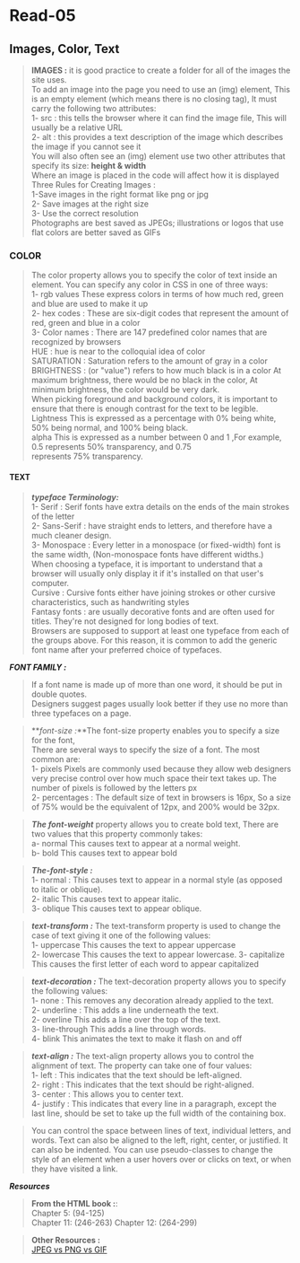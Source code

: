 



# Read-05

## Images, Color, Text

>**IMAGES :** it is good practice to create a folder for all of the images the site uses.  
>To add an image into the page you need to use an (img) element, This is an empty element (which means there is no closing tag), It must carry the following two attributes:  
>1- src : this tells the browser where it can find the image file, This will usually be a relative URL  
>2- alt : this provides a text description of the image which describes the image if you cannot see it  
>You will also often see an (img) element use two other attributes that specify its size: **height & width**  
>Where an image is placed in the code will affect how it is displayed  
>Three Rules for Creating Images :  
>1-Save images in the right format like png or jpg  
>2- Save images at the right size  
>3- Use the correct resolution  
>Photographs are best saved as JPEGs; illustrations or logos that use flat colors are better saved as GIFs

### COLOR

>The color property allows you to specify the color of text inside an element. You can specify any color in CSS in one of three ways:  
>1- rgb values These express colors in terms of how much red, green and blue are used to make it up  
>2- hex codes : These are six-digit codes that represent the amount of red, green and blue in a color  
>3- Color names : There are 147 predefined color names that are recognized by browsers  
>HUE : hue is near to the colloquial idea of color  
>SATURATION : Saturation refers to the amount of gray in a color  
>BRIGHTNESS : (or "value") refers to how much black is in a color At maximum brightness, there would be no black in the color, At minimum brightness, the color would be very dark.  
>When picking foreground and background colors, it is important to ensure that there is enough contrast for the text to be legible.  
>Lightness This is expressed as a percentage with 0% being white, 50% being normal, and 100% being black.  
>alpha This is expressed as a number between 0 and 1 ,For example, 0.5 represents 50% transparency, and 0.75  
>represents 75% transparency.

#### TEXT 
  
>**_typeface Terminology:_**   
>1- Serif : Serif fonts have extra details on the ends of the main strokes of the letter  
>2- Sans-Serif : have straight ends to letters, and therefore have a much cleaner design.  
>3- Monospace : Every letter in a monospace (or fixed-width) font is the same width, (Non-monospace fonts have different widths.)  
>When choosing a typeface, it is important to understand that a browser will usually only display it if it's installed on that user's computer.  
>Cursive : Cursive fonts either have joining strokes or other cursive characteristics, such as handwriting styles  
>Fantasy fonts : are usually decorative fonts and are often used for titles. They're not designed for long bodies of text.  
>Browsers are supposed to support at least one typeface from each of the groups above. For this reason, it is common to add the generic font name after your preferred choice of typefaces.

**_FONT FAMILY :_** 
>If a font name is made up of more than one word, it should be put in double quotes.  
>Designers suggest pages usually look better if they use no more than three typefaces on a page.

>**_font-size :_**The font-size property enables you to specify a size for the font,  
>There are several ways to specify the size of a font. The most common are:  
>1- pixels Pixels are commonly used because they allow web designers very precise control over how much space their text takes up. The number of pixels is followed by the letters px  
>2- percentages : The default size of text in browsers is 16px, So a size of 75% would be the equivalent of 12px, and 200% would be 32px.  

>**_The font-weight_** property allows you to create bold text, There are two values that this property commonly takes:  
>a- normal This causes text to appear at a normal weight.  
>b- bold This causes text to appear bold

>**_The-font-style :_**  
>1- normal : This causes text to appear in a normal style (as opposed to italic or oblique).  
>2- italic This causes text to appear italic.  
>3- oblique This causes text to appear oblique.

>**_text-transform :_** The text-transform property is used to change the case of text giving it one of the following values:  
>1- uppercase This causes the text to appear uppercase  
>2- lowercase This causes the text to appear lowercase.
>3- capitalize This causes the first letter of each word to appear capitalized  

>**_text-decoration :_** The text-decoration property allows you to specify the following values:  
>1- none : This removes any decoration already applied to the text.  
>2- underline : This adds a line underneath the text.  
>2- overline This adds a line over the top of the text.  
>3- line-through This adds a line through words.  
>4- blink This animates the text to make it flash on and off  

>**_text-align :_** The text-align property allows you to control the alignment of text. The property can take one of four values:  
>1- left : This indicates that the text should be left-aligned.  
>2- right : This indicates that the text should be right-aligned.  
>3- center : This allows you to center text.  
>4- justify : This indicates that every line in a paragraph, except the last line, should be set to take up the full width of the containing box.

> You can control the space between lines of text, individual letters, and words. Text can also be aligned to the left, right, center, or justified. It can also be indented.
> You can use pseudo-classes to change the style of an element when a user hovers over or clicks on text, or when they have visited a link.


**_Resources_**

>**From the HTML book :**:  
>Chapter 5:  (94-125)  
>Chapter 11:  (246-263) 
>Chapter 12:  (264-299)  

>**Other Resources :**  
>[JPEG vs PNG vs GIF](https://blog.imagekit.io/jpeg-vs-png-vs-gif-which-image-format-to-use-and-when-c8913ae3e01d)